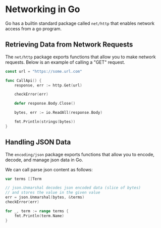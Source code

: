 # Networking in Go

Go has a builtin standard package called `net/http` that enables network access from a go program.

## Retrieving Data from Network Requests

The `net/http` package exports functions that allow you to make network requests. Below is an example of calling a "GET" request.

```go
const url = "https://some.url.com"

func CallApi() {
    response, err := http.Get(url)

    checkError(err)

    defer response.Body.Close()

    bytes, err := io.ReadAll(response.Body)

    fmt.Println(strings(bytes))
}

```

## Handling JSON Data

The `encoding/json` package exports functions that allow you to encode, decode, and manage json data in Go.

We can call parse json content as follows:

```go
var terms []Term

// json.Unmarshal decodes json encoded data (slice of bytes)
// and stores the value in the given value
err = json.Unmarshal(bytes, &terms)
checkError(err)

for _, term := range terms {
    fmt.Println(term.Name)
}
```
